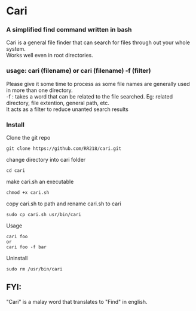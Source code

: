 # Cari
### A simplified find command written in bash
Cari is a general file finder that can search for files through out your whole system. <br>
Works well even in root directories. <br>
### usage: cari (filename) or cari (filename) -f (filter)
Please give it some time to process as some file names are generally used in more than one directory. <br>
-f : takes a word that can be related to the file searched. Eg: related directory, file extention, general path, etc. <br>
It acts as a filter to reduce unanted search results <br>

### Install
Clone the git repo
```
git clone https://github.com/RR218/cari.git
```
change directory into cari folder
```
cd cari
```
make cari.sh an executable
```
chmod +x cari.sh
```
copy cari.sh to path and rename cari.sh to cari 
```
sudo cp cari.sh usr/bin/cari
```
Usage
```
cari foo
or
cari foo -f bar
```
Uninstall
```
sudo rm /usr/bin/cari
```

## FYI:
"Cari" is a malay word that translates to "Find" in english.
